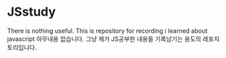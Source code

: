 # JSstudy

There is nothing useful. This is repository for recording i learned about javascript
아무내용 없습니다. 그냥 제가 JS공부한 내용들 기록남기는 용도의 레포지토리입니다.
